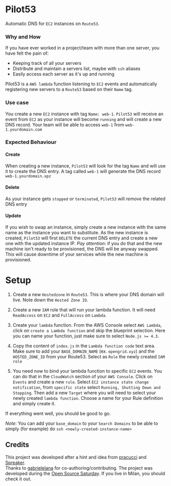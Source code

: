 # Pilot53

Automatic DNS for `EC2` instances on `Route53`.

### Why and How

If you have ever worked in a project/team with more than one server, you have felt the pain of:
- Keeping track of all your servers
- Distribute and maintain a servers list, maybe with `ssh` aliases
- Easily access each server as it's up and running

Pilot53 is a `AWS lambda` function listening to `EC2` events and automatically registering new servers to a `Route53` based on their `Name` tag.

### Use case

You create a new `EC2` instance with tag `Name: web-1`. `Pilot53` will receive an event from `EC2` as your instance will become `running` and will create a new DNS record. Your team will be able to access `web-1` from `web-1.yourdomain.com`

### Expected Behaviour
#### Create
When creating a new instance, `Pilot53` will look for the tag `Name` and will use it to create the DNS entry. A tag called `web-1` will generate the DNS record `web-1.yourdomain.xpz`

#### Delete
As your instance gets `stopped` or `terminated`, `Pilot53` will *remove* the related DNS entry

#### Update
If you wish to swap an instance, simply create a new instance with the same name as the instance you want to substitute. As the new instance is created, `Pilot53` will first `DELETE` the current DNS entry and create a new one with the updated instance IP. *Pay attention*: if you do that and the new machine isn't ready to be provisioned, the DNS will be anyway swapped. This will cause downtime of your services while the new machine is provisioned.

# Setup

1. Create a new `Hostedzone` in `Route53`. This is where your DNS domain will live. Note down the `Hosted Zone ID`.

2. Create a new `IAM` role that will run your lambda function. It will need `ReadAccess` on `EC2` and `FullAccess` on `Lambda`.

3. Create your `lambda` function. From the AWS Console select `AWS Lambda`, click on `create a Lambda function` and skip the blueprint selection. Here you can name your function, just make sure to select `Node.js >= 4.3`. 

4. Copy the content of `index.js` in the `Lambda function code` text area. Make sure to add your `BASE_DOMAIN_NAME` (ex. `opengrid.xyz`) and the `HOSTED_ZONE_ID` from your Route53. Select as `Role` the newly created `IAM role`

3. You need now to bind your lambda function to specific `EC2` events. You can do that in the `CloudWatch` section of your `AWS Console`. Click on `Events` and create a new `rule`. Select `EC2 instance state change notification`, from `specific state` select `Running, Shutting Down and Stopping`. Then add a new `Target` where you will need to select your newly created `lambda function`. Choose a name for your Rule definition and simply create it.

If everything went well, you should be good to go.

*Note*: You can add your `base_domain` to your `Search Domains` to be able to simply (for example) do `ssh <newly-created-instance-name>`

## Credits
This project was developed after a hint and idea from [pracucci](https://github.com/pracucci) and [Spreaker](http://spreaker.com).  
Thanks to [gabrielelana](https://github.com/pracucci) for co-authoring/contributing.
The project was developed during the [Open Source Saturday](http://www.meetup.com/Open-Source-Saturday-Milano/). If you live in Milan, you should check it out.
